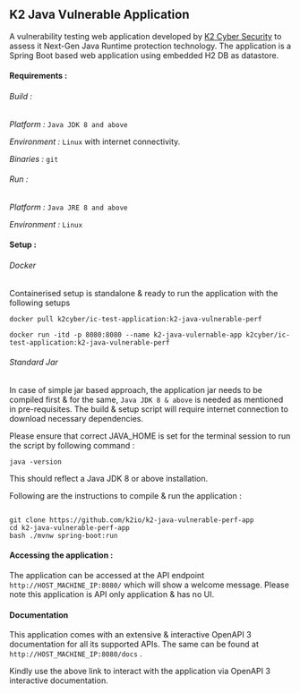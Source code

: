 ## K2 Java Vulnerable Application
A vulnerability testing web application developed by <a href='https://www.k2io.com/'>K2 Cyber Security</a> to assess it Next-Gen Java Runtime protection technology.
The application is a Spring Boot based web application using embedded H2 DB as datastore.

#### Requirements :

###### Build : 

*Platform :* `Java JDK 8 and above`

*Environment :* `Linux` with internet connectivity.

*Binaries :* `git`

###### Run :
*Platform :* `Java JRE 8 and above`

*Environment :* `Linux`



#### Setup :

###### Docker 
Containerised setup is standalone & ready to run the application with the following setups
```
docker pull k2cyber/ic-test-application:k2-java-vulnerable-perf

docker run -itd -p 8080:8080 --name k2-java-vulernable-app k2cyber/ic-test-application:k2-java-vulnerable-perf
```

###### Standard Jar
In case of simple jar based approach, the application jar needs to be compiled first & for the same, `Java JDK 8 & above` is needed as mentioned in pre-requisites.
The build & setup script will require internet connection to download necessary dependencies.

Please ensure that correct JAVA_HOME is set for the terminal session to run the script by following command :
```shell script
java -version
``` 
This should reflect a Java JDK 8 or above installation.


Following are the instructions to compile & run the application :
```shell script

git clone https://github.com/k2io/k2-java-vulnerable-perf-app
cd k2-java-vulnerable-perf-app
bash ./mvnw spring-boot:run 

```

#### Accessing the application :
The application can be accessed at the API endpoint `http://HOST_MACHINE_IP:8080/` which will show a welcome message.
Please note this application is API only application & has no UI. 

#### Documentation 
This application comes with an extensive & interactive OpenAPI 3 documentation for all its supported APIs.
The same can be found at `http://HOST_MACHINE_IP:8080/docs` .

Kindly use the above link to interact with the application via OpenAPI 3 interactive documentation. 